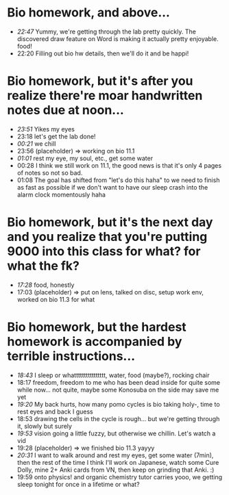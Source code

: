 # Bio homework, and above...
- *22:47* Yummy, we're getting through the lab pretty quickly. The discovered draw feature on Word is making it actually pretty enjoyable. food!
- 22:20 Filling out bio hw details, then we'll do it and be happi!

# Bio homework, but it's after you realize there're moar handwritten notes due at noon...
- *23:51* Yikes my eyes
- 23:18 let's get the lab done!
- *00:21* we chill
- 23:56 (placeholder) => working on bio 11.1
- *01:01* rest my eye, my soul, etc., get some water
- 00:28 I think we still work on 11.1, the good news is that it's only 4 pages of notes so not so bad.
- 01:08 The goal has shifted from "let's do this haha" to we need to finish as fast as possible if we don't want to have our sleep crash into the alarm clock momentously haha

# Bio homework, but it's the next day and you realize that you're putting 9000 into this class for what? for what the fk?
- *17:28* food, honestly
- 17:03 (placeholder) => put on lens, talked on disc, setup work env, worked on bio 11.3 for what

# Bio homework, but the hardest homework is accompanied by terrible instructions...
- *18:43* I sleep or whatttttttttttttttt, water, food (maybe?), rocking chair
- 18:17 freedom, freedom to me who has been dead inside for quite some while now... not quite, maybe some Konosuba on the side may save me yet
- *19:20* My back hurts, how many pomo cycles is bio taking holy-, time to rest eyes and back I guess
- 18:53 drawing the cells in the cycle is rough... but we're getting through it, slowly but surely
- *19:53* vision going a little fuzzy, but otherwise we chillin. Let's watch a vid
- 19:28 (placeholder) => we finished bio 11.3 yayyy
- *20:31* I want to walk around and rest my eyes, get some water (7min), then the rest of the time I think I'll work on Japanese, watch some Cure Dolly, mine 2+ Anki cards from VN, then keep on grinding that Anki. :)
- 19:59 onto physics! and organic chemistry tutor carries yooo, we getting sleep tonight for once in a lifetime or what?